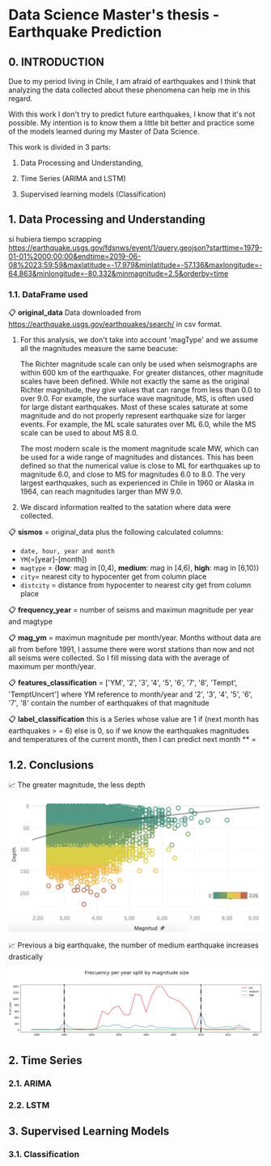 # Data Science Master's thesis - Earthquake Prediction

## 0. INTRODUCTION

Due to my period living in Chile, I am afraid of earthquakes and I think that analyzing the data collected about these phenomena can help me in this regard.

With this work I don't try to predict future earthquakes, I know that it's not possible. My intention is to know them a little bit better and practice some of the models learned during my Master of Data Science.

This work is divided in 3 parts:

1. Data Processing and Understanding,

2. Time Series (ARIMA and LSTM) 

3. Supervised learning models (Classification)

## 1. Data Processing and Understanding

si hubiera tiempo scrapping https://earthquake.usgs.gov/fdsnws/event/1/query.geojson?starttime=1979-01-01%2000:00:00&endtime=2019-06-08%2023:59:59&maxlatitude=-17.979&minlatitude=-57.136&maxlongitude=-64.863&minlongitude=-80.332&minmagnitude=2.5&orderby=time

### 1.1. DataFrame used

:clipboard: **original_data**
Data downloaded from https://earthquake.usgs.gov/earthquakes/search/ in csv format.

1. For this analysis, we don't take into account 'magType' and we assume all the magnitudes measure the same beacuse:

    The Richter magnitude scale can only be used when seismographs are within 600 km of the earthquake. For greater distances, other magnitude scales have been defined. While not exactly the same as the original Richter magnitude, they give values that can range from less than 0.0 to over 9.0. For example, the surface wave magnitude, MS, is often used for large distant earthquakes. Most of these scales saturate at some magnitude and do not properly represent earthquake size for larger events. For example, the ML scale saturates over ML 6.0, while the MS scale can be used to about MS 8.0.

    The most modern scale is the moment magnitude scale MW, which can be used for a wide range of magnitudes and distances. This has been defined so that the numerical value is close to ML for earthquakes up to magnitude 6.0, and close to MS for magnitudes 6.0 to 8.0. The very largest earthquakes, such as experienced in Chile in 1960 or Alaska in 1964, can reach magnitudes larger than MW 9.0.

2. We discard information realted to the satation where data were collected.

:clipboard: **sismos** = original_data plus the following calculated columns:
* `date, hour, year and month`
* `YM`(=[year]-[month])
* `magtype` = {__low__: mag in [0,4), __medium__: mag in [4,6), __high__: mag in [6,10)}
* `city`= nearest city to hypocenter get from column place
* `distcity` = distance from hypocenter to nearest city get from column place

:clipboard: **frequency_year** = number of seisms and maximun magnitude per year and magtype

:clipboard: **mag_ym** = maximun magnitude per month/year. Months without data are all from before 1991, I assume there were worst stations than now and not all seisms were collected. So I fill missing data with the average of maximum per month/year.

:clipboard: **features_classification** = ['YM', '2', '3', '4', '5', '6', '7', '8', 'Tempt', 'TemptUncert'] where YM reference to month/year and '2', '3', '4', '5', '6', '7', '8' contain the number of earthquakes of that magnitude

:clipboard: **label_classification** this is a Series whose value are 1 if (next month has earthquakes > = 6) else is 0,
 so if we know the earthquakes magnitudes and temperatures of the current month, then I can predict next month
 ** = 

## 1.2. Conclusions

:chart_with_upwards_trend: The greater magnitude, the less depth

![alt text](./images/Conclusion1.png)

:chart_with_upwards_trend: Previous a big earthquake, the number of medium earthquake increases drastically

![alt text](./images/Conclusion2.png)

## 2. Time Series 

### 2.1. ARIMA 

### 2.2. LSTM

## 3. Supervised Learning Models 

### 3.1. Classification 